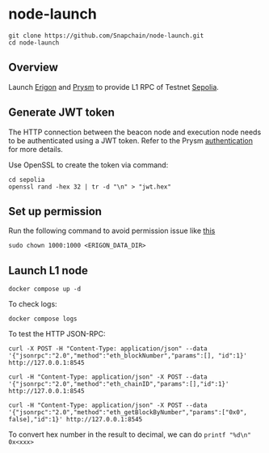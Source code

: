 # node-launch

```
git clone https://github.com/Snapchain/node-launch.git
cd node-launch
```

## Overview

Launch [Erigon](https://github.com/ledgerwatch/erigon) and [Prysm](https://github.com/prysmaticlabs/prysm) to provide L1 RPC of Testnet [Sepolia](https://sepolia.etherscan.io/).

## Generate JWT token

The HTTP connection between the beacon node and execution node needs to be authenticated using a JWT token. Refer to the Prysm [authentication](https://docs.prylabs.network/docs/execution-node/authentication) for more details.

Use OpenSSL to create the token via command:

```
cd sepolia
openssl rand -hex 32 | tr -d "\n" > "jwt.hex"
```

## Set up permission

Run the following command to avoid permission issue like [this](https://github.com/ledgerwatch/erigon/issues/3950)
```
sudo chown 1000:1000 <ERIGON_DATA_DIR>
```

## Launch L1 node

```
docker compose up -d
```

To check logs:

```
docker compose logs
```

To test the HTTP JSON-RPC:

```
curl -X POST -H "Content-Type: application/json" --data '{"jsonrpc":"2.0","method":"eth_blockNumber","params":[], "id":1}' http://127.0.0.1:8545
```

```
curl -H "Content-Type: application/json" -X POST --data '{"jsonrpc":"2.0","method":"eth_chainID","params":[],"id":1}' http://127.0.0.1:8545
```

```
curl -H "Content-Type: application/json" -X POST --data '{"jsonrpc":"2.0","method":"eth_getBlockByNumber","params":["0x0", false],"id":1}' http://127.0.0.1:8545
```

To convert hex number in the result to decimal, we can do `printf "%d\n" 0x<xxx>`

